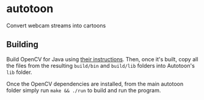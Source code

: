 # autotoon

Convert webcam streams into cartoons

## Building

Build OpenCV for Java using [their instructions](http://docs.opencv.org/doc/tutorials/introduction/desktop_java/java_dev_intro.html). Then, once it's built, copy all the files from the resulting `build/bin` and `build/lib` folders into Autotoon's `lib` folder.

Once the OpenCV dependencies are installed, from the main autotoon folder simply run `make && ./run` to build and run the program.
